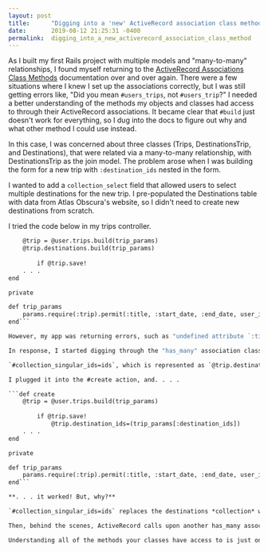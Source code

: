 ```yaml
---
layout: post
title:      "Digging into a 'new' ActiveRecord association class method"
date:       2019-08-12 21:25:31 -0400
permalink:  digging_into_a_new_activerecord_association_class_method
---
```



As I built my first Rails project with multiple models and "many-to-many" relationships, I found myself returning to the [ActiveRecord Associations Class Methods](https://api.rubyonrails.org/classes/ActiveRecord/Associations/ClassMethods.html#method-i-has_many) documentation over and over again. There were a few situations where I knew I set up the associations correctly, but I was still getting errors like, "Did you mean `#users_trips`, not `#users_trip`?" I needed a better understanding of the methods my objects and classes had access to through their ActiveRecord associations. It became clear that `#build` just doesn't work for everything, so I dug into the docs to figure out why and what other method I could use instead.

In this case, I was concerned about three classes (Trips, DestinationsTrip, and Destinations), that were related via a many-to-many relationship, with DestinationsTrip as the join model. The problem arose when I was building the form for a new trip with `:destination_ids` nested in the form.

I wanted to add a `collection_select` field that allowed users to select multiple destinations for the new trip. I pre-populated the Destinations table with data from Atlas Obscura's website, so I didn't need to create new destinations from scratch.

I tried the code below in my trips controller.

```def create
    @trip = @user.trips.build(trip_params)
    @trip.destinations.build(trip_params)
		
		if @trip.save!
    . . .
end

private

def trip_params
    params.require(:trip).permit(:title, :start_date, :end_date, user_ids:[], destination_ids: [])
end```

However, my app was returning errors, such as "undefined attribute `:title` for Destination," or "No Method Errors" related to `:destination_ids`.

In response, I started digging through the "has_many" association class methods, which the Trips class inherits from ActiveRecord. I stumbled upon the following method:

`#collection_singular_ids=ids`, which is represented as `@trip.destination_ids=(trip_params[:destination_ids])` in my app.

I plugged it into the #create action, and. . . .

```def create
    @trip = @user.trips.build(trip_params)
		
		if @trip.save!
		    @trip.destination_ids=(trip_params[:destination_ids])
    . . .
end

private

def trip_params
    params.require(:trip).permit(:title, :start_date, :end_date, user_ids:[], destination_ids: [])
end```

**. . . it worked! But, why?**

`#collection_singular_ids=ids` replaces the destinations *collection* with destination *objects*. How do we get destination *objects*? They are identitied by the primary keys in the `:destination_ids` array.

Then, behind the scenes, ActiveRecord calls upon another has_many association class method, `#collection=objects`. This method creates the association between the trip and the destination *objects*. In other words, records are created in the join table using the trip's id and each destination object's id. `#collection=objects` adds or removes destinations from the `trip.destinations` collection, by comparing the objects passed in vs. any existing objects in the `trip.destinations` collection.

Understanding all of the methods your classes have access to is just one way you can demystify ActiveRecord/Rails "magic!"
